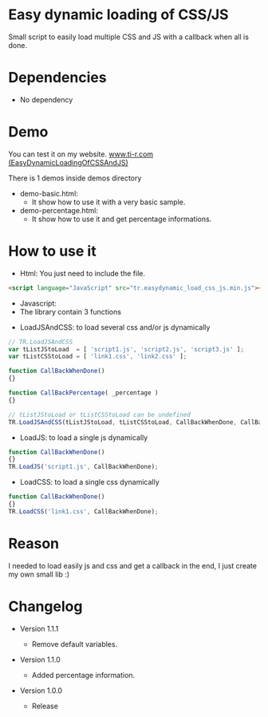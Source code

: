 # Easy dynamic loading of CSS/JS 
Small script to easily load multiple CSS and JS with a callback when all is done.
 
# Dependencies
 - No dependency
 

# Demo
You can test it on my website.
[www.ti-r.com (EasyDynamicLoadingOfCSSAndJS)](http://www.ti-r.com/?js/Web/EasyDynamicLoadingOfCSSAndJS)

There is 1 demos inside demos directory
- demo-basic.html:
	* It show how to use it with a very basic sample.
- demo-percentage.html:
	* It show how to use it and get percentage informations.



# How to use it
- Html:
You just need to include the file.
```html
<script language="JavaScript" src="tr.easydynamic_load_css_js.min.js"></script>
```


- Javascript:
 - The library contain 3 functions
  * LoadJSAndCSS: to load several css and/or js dynamically

```js
// TR.LoadJSAndCSS
var tListJStoLoad  = [ 'script1.js', 'script2.js', 'script3.js' ];
var tListCSStoLoad = [ 'link1.css', 'link2.css' ];

function CallBackWhenDone()
{}

function CallBackPercentage( _percentage )
{}

// tListJStoLoad or tListCSStoLoad can be undefined
TR.LoadJSAndCSS(tListJStoLoad, tListCSStoLoad, CallBackWhenDone, CallBackPercentage);
```

  * LoadJS: to load a single js dynamically

```js
function CallBackWhenDone()
{}
TR.LoadJS('script1.js', CallBackWhenDone);
```

  * LoadCSS: to load a single css dynamically

```js
function CallBackWhenDone()
{}
TR.LoadCSS('link1.css', CallBackWhenDone);
```

# Reason
I needed to load easily js and css and get a callback in the end, I just create my own small lib :)


# Changelog

 - Version 1.1.1
	* Remove default variables.

 - Version 1.1.0
	* Added percentage information.

 - Version 1.0.0
	* Release
	